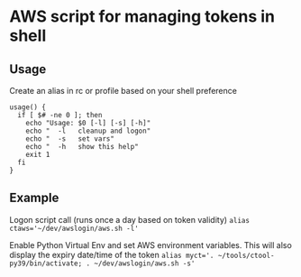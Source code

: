# AWS script for managing tokens in shell

## Usage
Create an alias in rc or profile based on your shell preference
```
usage() {
  if [ $# -ne 0 ]; then
    echo "Usage: $0 [-l] [-s] [-h]"
    echo "  -l   cleanup and logon"
    echo "  -s   set vars"
    echo "  -h   show this help"
    exit 1
  fi
}
```

## Example
Logon script call (runs once a day based on token validity)
`alias ctaws='~/dev/awslogin/aws.sh -l'`

Enable Python Virtual Env and set AWS environment variables.
This will also display the expiry date/time of the token
`alias myct='. ~/tools/ctool-py39/bin/activate; . ~/dev/awslogin/aws.sh -s'`

